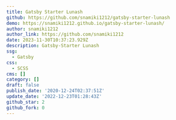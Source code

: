 ```yaml
---
title: Gatsby Starter Lunash
github: https://github.com/snamiki1212/gatsby-starter-lunash
demo: https://snamiki1212.github.io/gatsby-starter-lunash/
author: snamiki1212
author_link: https://github.com/snamiki1212
date: 2023-11-30T10:37:23.929Z
description: Gatsby-Starter Lunash
ssg:
  - Gatsby
css:
  - SCSS
cms: []
category: []
draft: false
publish_date: '2020-12-24T02:37:51Z'
update_date: '2022-12-23T01:28:43Z'
github_star: 2
github_fork: 0
---
```

